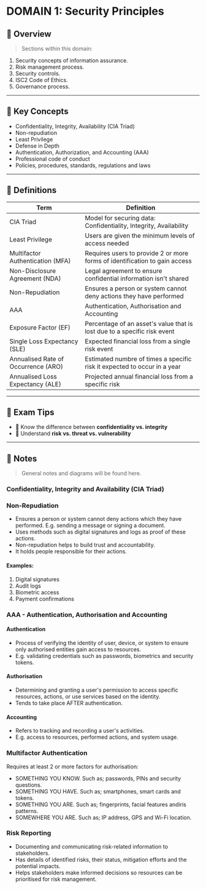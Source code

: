 # DOMAIN 1: Security Principles

## 📖 Overview
> Sections within this domain:

1.  Security concepts of information assurance.
2.  Risk management process.
3.  Security controls.
4.  ISC2 Code of Ethics.
5.  Governance process.

---

## 🔑 Key Concepts

- Confidentiality, Integrity, Availability (CIA Triad)
- Non-repudiation
- Least Privilege
- Defense in Depth
- Authentication, Authorization, and Accounting (AAA)
- Professional code of conduct
- Policies, procedures, standards, regulations and laws

---

## 📌 Definitions

| Term | Definition |
|------|------------|
| CIA Triad | Model for securing data: Confidentiality, Integrity, Availability |
| Least Privilege | Users are given the minimum levels of access needed |
| Multifactor Authentication (MFA) | Requires users to provide 2 or more forms of identification to gain access |
| Non-Disclosure Agreement (NDA) | Legal agreement to ensure confidential information isn't shared |
| Non-Repudiation | Ensures a person or system cannot deny actions they have performed |
| AAA | Authentication, Authorisation and Accounting |
| Exposure Factor (EF) | Percentage of an asset's value that is lost due to a specific risk event |
| Single Loss Expectancy (SLE) | Expected financial loss from a single risk event |
| Annualised Rate of Occurrence (ARO) | Estimated numbre of times a specific risk it expected to occur in a year |
| Annualised Loss Expectancy (ALE) | Projected annual financial loss from a specific risk |


---

## 🧠 Exam Tips

- 🔸 Know the difference between **confidentiality vs. integrity**
- 🔸 Understand **risk vs. threat vs. vulnerability**

---

## 📝 Notes

> General notes and diagrams will be found here.

### Confidentiality, Integrity and Availability (CIA Triad) 

### Non-Repudiation

- Ensures a person or system cannot deny actions which they have performed. E.g. sending a message or signing a document.
- Uses methods such as digital signatures and logs as proof of these actions.
- Non-repudiation helps to build trust and accountability.
- It holds people responsible for their actions.

#### Examples: 

1. Digital signatures
2. Audit logs
3. Biometric access
4. Payment confirmations

### AAA - Authentication, Authorisation and Accounting

#### Authentication 

- Process of verifying the identity of user, device, or system to ensure only authorised entities gain access to resources.
- E.g. validating credentials such as passwords, biometrics and security tokens.

#### Authorisation

- Determining and granting a user's permission to access specific resources, actions, or use services based on the identity.
- Tends to take place AFTER authentication.

#### Accounting

- Refers to tracking and recording a user's activities.
- E.g. access to resources, performed actions, and system usage.

### Multifactor Authentication

Requires at least 2 or more factors for authorisation:

- SOMETHING YOU KNOW. Such as; passwords, PINs and security questions.
- SOMETHING YOU HAVE. Such as; smartphones, smart cards and tokens.
- SOMETHING YOU ARE. Such as; fingerprints, facial features andiris patterns.
- SOMEWHERE YOU ARE. Such as; IP address, GPS and Wi-Fi location.

### Risk Reporting

- Documenting and communicating risk-related information to stakeholders.
- Has details of identified risks, their status, mitigation efforts and the potential impacts.
- Helps stakeholders make informed decisions so resources can be prioritised for risk management.
